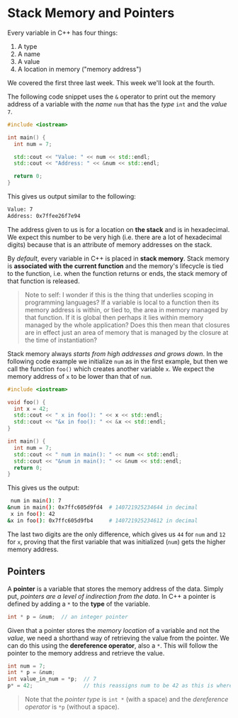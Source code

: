 # Stack Memory and Pointers

Every variable in C++ has four things:

1. A type
2. A name
3. A value
4. A location in memory ("memory address")

We covered the first three last week. This week we'll look at the fourth.

The following code snippet uses the `&` operator to print out the memory address of a variable with the _name_ `num` that has the _type_ `int` and the _value_ `7`.

```c++
#include <iostream>

int main() {
  int num = 7;

  std::cout << "Value: " << num << std::endl;
  std::cout << "Address: " << &num << std::endl;

  return 0;
}
```

This gives us output similar to the following:

```bash
Value: 7
Address: 0x7ffee26f7e94
```

The address given to us is for a location on **the stack** and is in hexadecimal. We expect this number to be very high (i.e. there are a lot of hexadecimal digits) because that is an attribute of memory addresses on the stack.

By _default_, every variable in C++ is placed in **stack memory**. Stack memory is **associated with the current function** and the memory's lifecycle is tied to the function, i.e. when the function returns or ends, the stack memory of that function is released.

> Note to self: I wonder if this is the thing that underlies scoping in programming languages? If a variable is local to a function then its memory address is within, or tied to, the area in memory managed by that function. If it is global then perhaps it lies within memory managed by the whole application? Does this then mean that closures are in effect just an area of memory that is managed by the closure at the time of instantiation?

Stack memory always _starts from high addresses and grows down_. In the following code example we initialize `num` as in the first example, but then we call the function `foo()` which creates another variable `x`. We expect the memory address of `x` to be lower than that of `num`.

```c++
#include <iostream>

void foo() {
  int x = 42;
  std::cout << " x in foo(): " << x << std::endl;
  std::cout << "&x in foo(): " << &x << std::endl;
}

int main() {
  int num = 7;
  std::cout << " num in main(): " << num << std::endl;
  std::cout << "&num in main(): " << &num << std::endl;
  return 0;
}
```

This gives us the output:

```bash
 num in main(): 7
&num in main(): 0x7ffc605d9fd4  # 140721925234644 in decimal
 x in foo(): 42
&x in foo(): 0x7ffc605d9fb4     # 140721925234612 in decimal
```

The last two digits are the only difference, which gives us `44` for `num` and `12` for `x`, proving that the first variable that was initialized (`num`) gets the higher memory address.

## Pointers

A **pointer** is a variable that stores the memory address of the data. Simply put, _pointers are a level of indirection from the data_. In C++ a pointer is defined by adding a `*` to the **type** of the variable.

```c++
int * p = &num;  // an integer pointer
```

Given that a pointer stores the _memory location_ of a variable and not the _value_, we need a shorthand way of retrieving the value from the pointer. We can do this using the **dereference operator**, also a `*`. This will follow the pointer to the memory address and retrieve the value.

```c++
int num = 7;
int * p = &num;
int value_in_num = *p;  // 7
p* = 42;                // this reassigns num to be 42 as this is where p* points
```

> Note that the _pointer type_ is `int *` (with a space) and the _dereference operator_ is `*p` (without a space).
